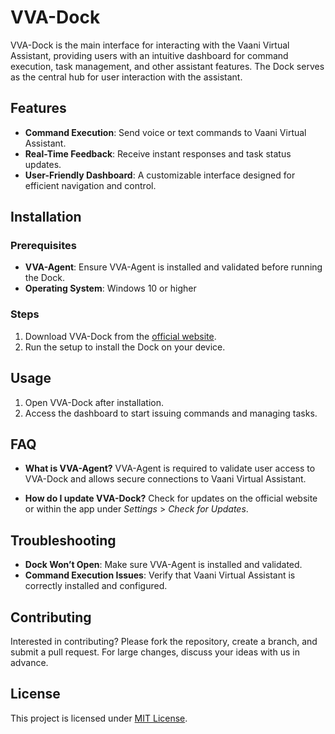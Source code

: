 # VVA-Dock

VVA-Dock is the main interface for interacting with the Vaani Virtual Assistant, providing users with an intuitive dashboard for command execution, task management, and other assistant features. The Dock serves as the central hub for user interaction with the assistant.

## Features
- **Command Execution**: Send voice or text commands to Vaani Virtual Assistant.
- **Real-Time Feedback**: Receive instant responses and task status updates.
- **User-Friendly Dashboard**: A customizable interface designed for efficient navigation and control.

## Installation

### Prerequisites
- **VVA-Agent**: Ensure VVA-Agent is installed and validated before running the Dock.
- **Operating System**: Windows 10 or higher

### Steps
1. Download VVA-Dock from the [official website](link-to-website).
2. Run the setup to install the Dock on your device.

## Usage
1. Open VVA-Dock after installation.
2. Access the dashboard to start issuing commands and managing tasks.

## FAQ
- **What is VVA-Agent?**
  VVA-Agent is required to validate user access to VVA-Dock and allows secure connections to Vaani Virtual Assistant.

- **How do I update VVA-Dock?**
  Check for updates on the official website or within the app under *Settings* > *Check for Updates*.

## Troubleshooting
- **Dock Won’t Open**: Make sure VVA-Agent is installed and validated.
- **Command Execution Issues**: Verify that Vaani Virtual Assistant is correctly installed and configured.

## Contributing
Interested in contributing? Please fork the repository, create a branch, and submit a pull request. For large changes, discuss your ideas with us in advance.

## License
This project is licensed under [MIT License](LICENSE).
